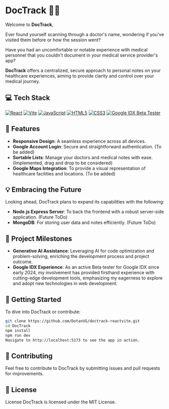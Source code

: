 # DocTrack 🏥✨

Welcome to **DocTrack**,

Ever found yourself scanning through a doctor's name,
wondering if you've visited them before
or how the session went?

Have you had an uncomfortable or notable experience
with medical personnel that you couldn't document
in your medical service provider's app?

**DocTrack** offers a centralized, secure approach
to personal notes on your healthcare experiences,
aiming to provide clarity and control over your medical journey.

## 💻 Tech Stack

[![React](https://img.shields.io/badge/React-20232A.svg?style=flat&logo=react&logoColor=61DAFB)](https://reactjs.org/)
[![Vite](https://img.shields.io/badge/-Vite-%23646CFF.svg?style=flat&logo=vite&logoColor=white)](https://vitejs.dev/)
[![JavaScript](https://img.shields.io/badge/-JavaScript-%23F7DF1E.svg?style=flat&logo=javascript&logoColor=black)](https://developer.mozilla.org/en-US/docs/Web/JavaScript)
[![HTML5](https://img.shields.io/badge/-HTML5-%23E34F26.svg?style=flat&logo=html5&logoColor=white)](https://www.w3schools.com/html/)
[![CSS3](https://img.shields.io/badge/-CSS3-%231572B6.svg?&style=flat&logo=css3&logoColor=white)](https://www.w3schools.com/css/)
[![Google IDX Beta Tester](https://img.shields.io/badge/-Google%20IDX%20Beta%20Tester-%234285F4.svg?style=flat&logo=google&logoColor=white)](https://developers.google.com/)

## 🚀 Features

- **Responsive Design**: A seamless experience across all devices.
- **Google Account Login**: Secure and straightforward authentication. (To be added)
- **Sortable Lists**: Manage your doctors and medical notes with ease. (Implemented, drag and drop to be considered)
- **Google Maps Integration**: To provide a visual representation of healthcare facilities and locations. (To be added)


## 💡 Embracing the Future

Looking ahead, DocTrack plans to expand its capabilities with the following:

- **Node.js Express Server**: To back the frontend with a robust server-side application. (Future ToDo)
- **MongoDB**: For storing user data and notes efficiently. (Future ToDo)

## 🌟 Project Milestones

- **Generative AI Assistance**: Leveraging AI for code optimization and problem-solving, enriching the development process and project outcome.
- **Google IDX Experience**: As an active Beta tester for Google IDX since early 2024, my involvement has provided firsthand experience with cutting-edge development tools, emphasizing my eagerness to explore and adopt new technologies in web development.

## 🚀 Getting Started

To dive into DocTrack or contribute:

```bash
git clone https://github.com/DotanVG/doctrack-reactvite.git
cd DocTrack
npm install
npm run dev
Navigate to http://localhost:5173 to see the app in action.
```

## 🤝 Contributing
Feel free to contribute to DocTrack by submitting issues and pull requests for improvements.

## 📖 License
 License
DocTrack is licensed under the MIT License.
